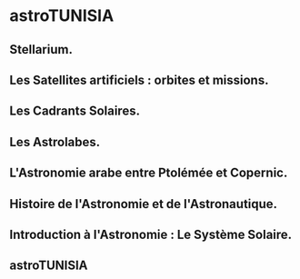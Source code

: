 # astroTUNISIA

## Stellarium.
## Les Satellites artificiels : orbites et missions.
## Les Cadrants Solaires.
## Les Astrolabes.
## L'Astronomie arabe entre Ptolémée et Copernic.
## Histoire de l'Astronomie et de l'Astronautique.
## Introduction à l'Astronomie : Le Système Solaire.
## astroTUNISIA

<preview-Lia
link="https://liascript.github.io/course/?https://raw.githubusercontent.com/pyTUNISIA/home/master/preview/previewAstroTUNISIA.md#1"
src="https://liascript.github.io/course/?https://raw.githubusercontent.com/pyTUNISIA/home/master/preview/previewAstroTUNISIA.md#1">
</preview-Lia>
